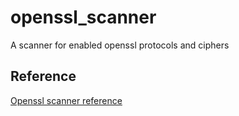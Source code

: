 # openssl_scanner
A scanner for enabled openssl protocols and ciphers

## Reference
[Openssl scanner reference](https://www.securityevaluators.com/using-openssl-determine-ciphers-enabled-server/)

